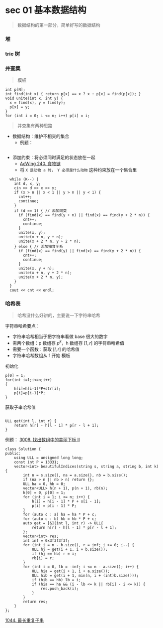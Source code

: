 # sec 01 基本数据结构

> 数据结构的第一部分，简单好写的数据结构


### 堆


### trie 树


### 并查集
> 模板
```
int p[N];
int find(int x) { return p[x] == x ? x : p[x] = find(p[x]); }
void unite(int x, int y) {
  x = find(x), y = find(y);
  p[x] = y;
}
for (int i = 0; i <= n; i++) p[i] = i;

```
> 并查集有两种思路
* 数据结构：维护不相交的集合
    * 例题：
```

```
* 添加约束：将必须同时满足的状态放在一起
    * [AcWing 240. 食物链](https://www.acwing.com/activity/content/code/content/7207951/) 
    * 将 `X 是动物 a 时， Y 必须是什么动物` 这种约束放在一个集合里
```
  while (K--) {
    int d, x, y;
    cin >> d >> x >> y;
    if (x > n || x < 1 || y > n || y < 1) {
      cnt++;
      continue;
    }
    if (d == 1) { // 添加同类
      if (find(x) == find(y + n) || find(x) == find(y + 2 * n)) {
        cnt++;
        continue;
      }
      unite(x, y);
      unite(x + n, y + n);
      unite(x + 2 * n, y + 2 * n);
    } else { // 添加捕食关系
      if (find(x) == find(y) || find(x) == find(y + 2 * n)) {
        cnt++;
        continue;
      }
      unite(x, y + n);
      unite(x + n, y + 2 * n);
      unite(x + 2 * n, y);
    }
  }
  cout << cnt << endl;
```

### 哈希表
> 哈希没什么好讲的，主要说一下字符串哈希

字符串哈希要点：
* 字符串哈希相当于把字符串看做 base 很大的数字
* 需两个数组：p 数组存 $p^k$，h 数组存 $[1, r]$ 的字符串哈希值
* 需要一个函数：获取 $[l, r]$ 的哈希值
* 字符串哈希数组从 1 开始
模板

初始化
```
p[0] = 1;
for(int i=1;i<=n;i++)
{
    h[i]=h[i-1]*P+str[i];
    p[i]=p[i-1]*P;
}
```
获取子串哈希值
```

ULL get(int l, int r) {
    return h[r] - h[l - 1] * p[r - l + 1];
}
```
例题：
[3008. 找出数组中的美丽下标 II](https://leetcode.cn/problems/find-beautiful-indices-in-the-given-array-ii/description/)
```
class Solution {
public:
    using ULL = unsigned long long;
    const int P = 13331;
    vector<int> beautifulIndices(string s, string a, string b, int k) {
        int n = s.size(), na = a.size(), nb = b.size();
        if (na > n || nb > n) return {};
        ULL ha = 0, hb = 0;
        vector<ULL> h(n + 1), p(n + 1), rb(n);
        h[0] = 0, p[0] = 1;
        for (int i = 1; i <= n; i++) {
            h[i] = h[i - 1] * P + s[i - 1];
            p[i] = p[i - 1] * P;
        }
        for (auto c : a) ha = ha * P + c;
        for (auto c : b) hb = hb * P + c;
        auto get = [&](int l, int r) -> ULL{
            return h[r] - h[l - 1] * p[r - l + 1];
        };
        vector<int> res;
        int inf = 0x3f3f3f3f;
        for (int i = n - b.size(), r = inf; i >= 0; i--) {
            ULL hj = get(i + 1, i + b.size());
            if (hj == hb) r = i;
            rb[i] = r;
        }
        for (int i = 0, lb = -inf; i <= n - a.size(); i++) {
            ULL hia = get(i + 1, i + a.size());
            ULL hib = get(i + 1, min(n, i + (int)b.size()));
            if (hib == hb) lb = i;
            if (hia == ha && (i - lb <= k || rb[i] - i <= k)) {
                res.push_back(i);
            }
        }
        return res;
    }
};
```
[1044. 最长重复子串](https://leetcode.cn/problems/longest-duplicate-substring/description/)


